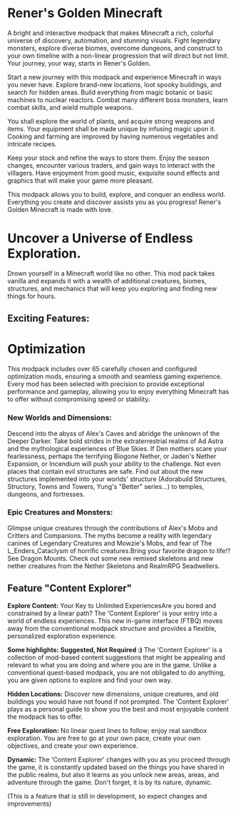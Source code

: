 # Rener's Golden Minecraft
A bright and interactive modpack that makes Minecraft a rich, colorful universe of discovery, automation, and stunning visuals. Fight legendary monsters, explore diverse biomes, overcome dungeons, and construct to your own timeline with a non-linear progression that will direct but not limit. Your journey, your way, starts in Rener's Golden.



Start a new journey with this modpack and experience Minecraft in ways you never have. Explore brand-new locations, loot spooky buildings, and search for hidden areas. Build everything from magic botanic or basic machines to nuclear reactors. Combat many different boss monsters, learn combat skills, and wield multiple weapons.

You shall explore the world of plants, and acquire strong weapons and items. Your equipment shall be made unique by infusing magic upon it. Cooking and farming are improved by having numerous vegetables and intricate recipes.

Keep your stock and refine the ways to store them. Enjoy the season changes, encounter various traders, and gain ways to interact with the villagers. Have enjoyment from good music, exquisite sound effects and graphics that will make your game more pleasant.

This modpack allows you to build, explore, and conquer an endless world. Everything you create and discover assists you as you progress! Rener's Golden Minecraft is made with love.


# Uncover a Universe of Endless Exploration.
Drown yourself in a Minecraft world like no other. This mod pack takes vanilla and expands it with a wealth of additional creatures, biomes, structures, and mechanics that will keep you exploring and finding new things for hours.

## Exciting Features:

# Optimization
This modpack includes over 65 carefully chosen and configured optimization mods, ensuring a smooth and seamless gaming experience. Every mod has been selected with precision to provide exceptional performance and gameplay, allowing you to enjoy everything Minecraft has to offer without compromising speed or stability.

### New Worlds and Dimensions:

Descend into the abyss of Alex's Caves and abridge the unknown of the Deeper Darker.
Take bold strides in the extraterrestrial realms of Ad Astra and the mythological experiences of Blue Skies.
If Den mothers scare your fearlessness, perhaps the terrifying Biogone Nether, or Jaden's Nether Expansion, or Incendium will push your ability to the challenge.
Not even places that contain evil structures are safe. Find out about the new structures implemented into your worlds' structure (Adorabuild Structures, Structory, Towns and Towers, Yung's "Better" series...) to temples, dungeons, and fortresses.

### Epic Creatures and Monsters:

Glimpse unique creatures through the contributions of Alex's Mobs and Critters and Companions.
The myths become a reality with legendary canines of Legendary Creatures and Mowzie's Mobs, and fear of The L_Enders_Cataclysm of horrific creatures.Bring your favorite dragon to life!? See Dragon Mounts.
Check out some new remixed skeletons and new nether creatures from the Nether Skeletons and RealmRPG Seadwellers.

## Feature "Content Explorer"

**Explore Content:** Your Key to Unlimited ExperiencesAre you bored and constrained by a linear path? The 'Content Explorer' is your entry into a world of endless experiences.
This new in-game interface (FTBQ) moves away from the conventional modpack structure and provides a flexible, personalized exploration experience.

**Some highlights:** **Suggested, Not Required :)** The 'Content Explorer' is a collection of mod-based content suggestions that might be appealing and relevant to what you are doing and where you are in the game.
Unlike a conventional quest-based modpack, you are not obligated to do anything, you are given options to explore and find your own way.

**Hidden Locations:** Discover new dimensions, unique creatures, and old buildings you would have not found if not prompted.
The 'Content Explorer' plays as a personal guide to show you the best and most enjoyable content the modpack has to offer.

**Free Exploration:** No linear quest lines to follow; enjoy real sandbox exploration. You are free to go at your own pace, create your own objectives, and create your own experience.

**Dynamic:** The 'Content Explorer' changes with you as you proceed through the game, it is constantly updated based on the things you have shared in the public realms, but also it learns as you unlock new areas, areas, and adventure through the game. Don't forget, it is by its nature, dynamic. 

(This is a feature that is still in development, so expect changes and improvements)
